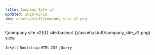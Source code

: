 ```yaml
---
title: Company Site v2
updated: 2016-03-15
img: assets/stuff/company_site_v2.png
---
```


![company site v2]({{ site.baseurl }}/assets/stuff/company_site_v2.png) [view](http://www.govwizely.com/)

`Jekyll` `Bootstrap` `HTML` `CSS` `jQuery` 